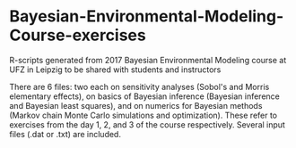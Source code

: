 # Bayesian-Environmental-Modeling-Course-exercises
R-scripts generated from 2017 Bayesian Environmental Modeling course at UFZ in Leipzig to be shared with students and instructors

There are 6 files: two each on sensitivity analyses (Sobol's and Morris elementary effects), on basics of Bayesian inference (Bayesian inference and Bayesian least squares), and on numerics for Bayesian methods (Markov chain Monte Carlo simulations and optimization). These refer to exercises from the day 1, 2, and 3 of the course respectively. Several input files (.dat or .txt) are included.
